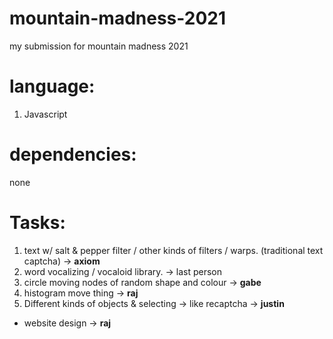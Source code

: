 # mountain-madness-2021

my submission for mountain madness 2021

# language:

1. Javascript

# dependencies:

none

# Tasks:
1. text w/ salt & pepper filter / other kinds of filters / warps. (traditional text captcha) -> **axiom**
2. word vocalizing / vocaloid library. -> last person
3. circle moving nodes of random shape and colour -> **gabe**
4. histogram move thing -> **raj**
5. Different kinds of objects & selecting -> like recaptcha -> **justin**
- website design -> **raj**
